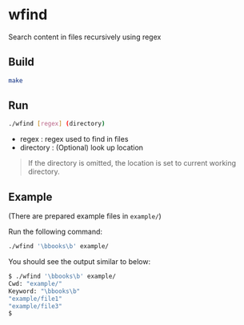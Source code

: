 wfind
===
Search content in files recursively using regex

## Build
```bash
make
```

## Run
```bash
./wfind [regex] (directory)
```

- regex     : regex used to find in files
- directory : (Optional) look up location
> If the directory is omitted, the location is set to current working directory.

## Example
(There are prepared example files in `example/`)

Run the following command:
```bash
./wfind '\bbooks\b' example/
```
You should see the output similar to below:
```bash
$ ./wfind '\bbooks\b' example/
Cwd: "example/"
Keyword: "\bbooks\b"
"example/file1"
"example/file3"
$ 
```
